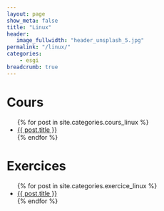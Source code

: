 ```yaml
---
layout: page
show_meta: false
title: "Linux"
header:
   image_fullwidth: "header_unsplash_5.jpg"
permalink: "/linux/"
categories:
    - esgi
breadcrumb: true
---
```


# **Cours**
<ul>
    {% for post in site.categories.cours_linux %}
    <li><a href="{{ site.url }}{{ post.url }}">{{ post.title }}</a></li>
    {% endfor %}
</ul>

# **Exercices**
<ul>
    {% for post in site.categories.exercice_linux %}
    <li><a href="{{ site.url }}{{ post.url }}">{{ post.title }}</a></li>
    {% endfor %}
</ul>

